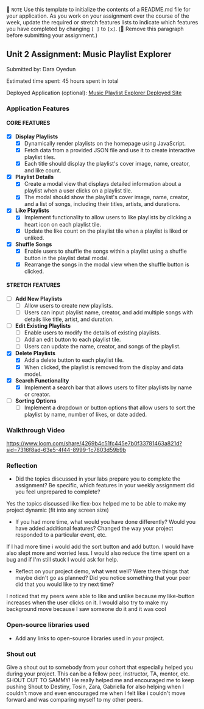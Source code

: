 📝 `NOTE` Use this template to initialize the contents of a README.md file for your application. As you work on your assignment over the course of the week, update the required or stretch features lists to indicate which features you have completed by changing `[ ]` to `[x]`. (🚫 Remove this paragraph before submitting your assignment.)

## Unit 2 Assignment: Music Playlist Explorer

Submitted by: Dara Oyedun

Estimated time spent: 45 hours spent in total

Deployed Application (optional): [Music Playlist Explorer Deployed Site](ADD_LINK_HERE)

### Application Features

#### CORE FEATURES

- [x] **Display Playlists**
  - [x] Dynamically render playlists on the homepage using JavaScript.
  - [x] Fetch data from a provided JSON file and use it to create interactive playlist tiles.
  - [x] Each title should display the playlist's cover image, name, creator, and like count.

- [x] **Playlist Details**
  - [x] Create a modal view that displays detailed information about a playlist when a user clicks on a playlist tile.
  - [x] The modal should show the playlist's cover image, name, creator, and a list of songs, including their titles, artists, and durations.

- [x] **Like Playlists**
  - [x] Implement functionality to allow users to like playlists by clicking a heart icon on each playlist tile.
  - [x] Update the like count on the playlist tile when a playlist is liked or unliked.

- [x] **Shuffle Songs**
  - [x] Enable users to shuffle the songs within a playlist using a shuffle button in the playlist detail modal.
  - [x] Rearrange the songs in the modal view when the shuffle button is clicked.

#### STRETCH FEATURES

- [ ] **Add New Playlists**
  - [ ] Allow users to create new playlists.
  - [ ] Users can input playlist name, creator, and add multiple songs with details like title, artist, and duration.

- [ ] **Edit Existing Playlists**
  - [ ] Enable users to modify the details of existing playlists.
  - [ ] Add an edit button to each playlist tile.
  - [ ] Users can update the name, creator, and songs of the playlist.

- [x] **Delete Playlists**
  - [x] Add a delete button to each playlist tile.
  - [x] When clicked, the playlist is removed from the display and data model.

- [x] **Search Functionality**
  - [x] Implement a search bar that allows users to filter playlists by name or creator.

- [ ] **Sorting Options**
  - [ ] Implement a dropdown or button options that allow users to sort the playlist by name, number of likes, or date added.

### Walkthrough Video
https://www.loom.com/share/4269b4c51fc445e7b0f33781463a821d?sid=7316f8ad-63e5-4f44-8999-1c7803d59b9b

### Reflection

* Did the topics discussed in your labs prepare you to complete the assignment? Be specific, which features in your weekly assignment did you feel unprepared to complete?

Yes the topics discussed like flex-box helped me to be able to make my project dynamic (fit into any screen size)

* If you had more time, what would you have done differently? Would you have added additional features? Changed the way your project responded to a particular event, etc.
  
If I had more time i would add the sort button and add button. I would have also slept more and worried less. I would also reduce the time spent on a bug and if I'm still stuck I would ask for help.

* Reflect on your project demo, what went well? Were there things that maybe didn't go as planned? Did you notice something that your peer did that you would like to try next time?

I noticed that my peers were able to like and unlike because my like-button increases when the user clicks on it. I would also try to make my background move because I saw someone do it and it was cool

### Open-source libraries used

- Add any links to open-source libraries used in your project.

### Shout out

Give a shout out to somebody from your cohort that especially helped you during your project. This can be a fellow peer, instructor, TA, mentor, etc.
SHOUT OUT TO SAMMY! He really helped me and encouraged me to keep pushing 
Shout to Destiny, Tosin, Zara, Gabriella for also helping when I couldn't move and even encouraged me when I felt like i couldn't move forward and was comparing myself to my other peers.
